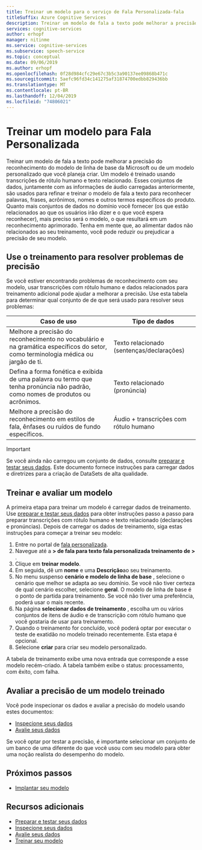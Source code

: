 ```yaml
---
title: Treinar um modelo para o serviço de Fala Personalizada-fala
titleSuffix: Azure Cognitive Services
description: Treinar um modelo de fala a texto pode melhorar a precisão do reconhecimento do modelo de linha de base da Microsoft ou de um modelo personalizado. Um modelo é treinado usando transcrições de rótulo humano e texto relacionado.
services: cognitive-services
author: erhopf
manager: nitinme
ms.service: cognitive-services
ms.subservice: speech-service
ms.topic: conceptual
ms.date: 09/06/2019
ms.author: erhopf
ms.openlocfilehash: 0f28d984cfc29e67c3b5c3a90137ee09868b471c
ms.sourcegitcommit: 5aefc96fd34c141275af31874700edbb829436bb
ms.translationtype: MT
ms.contentlocale: pt-BR
ms.lasthandoff: 12/04/2019
ms.locfileid: "74806021"
---
```

# <a name="train-a-model-for-custom-speech"></a>Treinar um modelo para Fala Personalizada

Treinar um modelo de fala a texto pode melhorar a precisão do reconhecimento do modelo de linha de base da Microsoft ou de um modelo personalizado que você planeja criar. Um modelo é treinado usando transcrições de rótulo humano e texto relacionado. Esses conjuntos de dados, juntamente com as informações de áudio carregadas anteriormente, são usados para refinar e treinar o modelo de fala a texto para reconhecer palavras, frases, acrônimos, nomes e outros termos específicos do produto. Quanto mais conjuntos de dados no domínio você fornecer (os que estão relacionados ao que os usuários irão dizer e o que você espera reconhecer), mais preciso será o modelo, o que resultará em um reconhecimento aprimorado. Tenha em mente que, ao alimentar dados não relacionados ao seu treinamento, você pode reduzir ou prejudicar a precisão de seu modelo.

## <a name="use-training-to-resolve-accuracy-issues"></a>Use o treinamento para resolver problemas de precisão

Se você estiver encontrando problemas de reconhecimento com seu modelo, usar transcrições com rótulo humano e dados relacionados para treinamento adicional pode ajudar a melhorar a precisão. Use esta tabela para determinar qual conjunto de de que será usado para resolver seus problemas:

| Caso de uso | Tipo de dados |
| -------- | --------- |
| Melhore a precisão do reconhecimento no vocabulário e na gramática específicos do setor, como terminologia médica ou jargão de ti. | Texto relacionado (sentenças/declarações) |
| Defina a forma fonética e exibida de uma palavra ou termo que tenha pronúncia não padrão, como nomes de produtos ou acrônimos. | Texto relacionado (pronúncia) |
| Melhore a precisão do reconhecimento em estilos de fala, ênfases ou ruídos de fundo específicos. | Áudio + transcrições com rótulo humano |

> [!IMPORTANT]
> Se você ainda não carregou um conjunto de dados, consulte [preparar e testar seus dados](how-to-custom-speech-test-data.md). Este documento fornece instruções para carregar dados e diretrizes para a criação de DataSets de alta qualidade.

## <a name="train-and-evaluate-a-model"></a>Treinar e avaliar um modelo

A primeira etapa para treinar um modelo é carregar dados de treinamento. Use [preparar e testar seus dados](how-to-custom-speech-test-data.md) para obter instruções passo a passo para preparar transcrições com rótulo humano e texto relacionado (declarações e pronúncias). Depois de carregar os dados de treinamento, siga estas instruções para começar a treinar seu modelo:

1. Entre no portal de [fala personalizada](https://speech.microsoft.com/customspeech).
2. Navegue até a **> de fala para texto fala personalizada treinamento de >** .
3. Clique em **treinar modelo**.
4. Em seguida, dê um **nome** e uma **Descrição**ao seu treinamento.
5. No menu suspenso **cenário e modelo de linha de base** , selecione o cenário que melhor se adapta ao seu domínio. Se você não tiver certeza de qual cenário escolher, selecione **geral**. O modelo de linha de base é o ponto de partida para treinamento. Se você não tiver uma preferência, poderá usar o mais recente.
6. Na página **selecionar dados de treinamento** , escolha um ou vários conjuntos de itens de áudio e de transcrição com rótulo humano que você gostaria de usar para treinamento.
7. Quando o treinamento for concluído, você poderá optar por executar o teste de exatidão no modelo treinado recentemente. Esta etapa é opcional.
8. Selecione **criar** para criar seu modelo personalizado.

A tabela de treinamento exibe uma nova entrada que corresponde a esse modelo recém-criado. A tabela também exibe o status: processamento, com êxito, com falha.

## <a name="evaluate-the-accuracy-of-a-trained-model"></a>Avaliar a precisão de um modelo treinado

Você pode inspecionar os dados e avaliar a precisão do modelo usando estes documentos:

- [Inspecione seus dados](how-to-custom-speech-inspect-data.md)
- [Avalie seus dados](how-to-custom-speech-evaluate-data.md)

Se você optar por testar a precisão, é importante selecionar um conjunto de um banco de uma diferente do que você usou com seu modelo para obter uma noção realista do desempenho do modelo.

## <a name="next-steps"></a>Próximos passos

- [Implantar seu modelo](how-to-custom-speech-deploy-model.md)

## <a name="additional-resources"></a>Recursos adicionais

- [Preparar e testar seus dados](how-to-custom-speech-test-data.md)
- [Inspecione seus dados](how-to-custom-speech-inspect-data.md)
- [Avalie seus dados](how-to-custom-speech-evaluate-data.md)
- [Treinar seu modelo](how-to-custom-speech-train-model.md)
